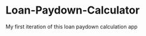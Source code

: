 Loan-Paydown-Calculator
=======================

My first iteration of this loan paydown calculation app
